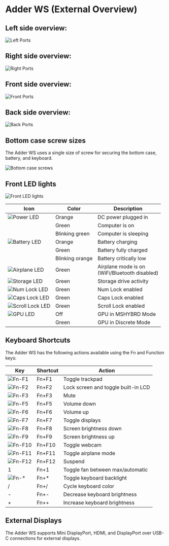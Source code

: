 # Adder WS (External Overview)

## Left side overview:

![Left Ports](./img/ports-left.png)

## Right side overview:

![Right Ports](./img/ports-right.png)

## Front side overview:

![Front Ports](./img/ports-front.png)

## Back side overview:

![Back Ports](./img/ports-back.png)

## Bottom case screw sizes

The Adder WS uses a single size of screw for securing the bottom case, battery, and keyboard.

![Bottom case screws](./img/screws.png)

## Front LED lights

![Front LED lights](./img/front-leds.png)

|Icon                                    |Color          |Description                                      |
|----------------------------------------|---------------|-------------------------------------------------|
|![Power LED](./img/led-power.png)       |Orange         |DC power plugged in                              |
|                                        |Green          |Computer is on                                   |
|                                        |Blinking green |Computer is sleeping                             |
|![Battery LED](./img/led-battery.png)   |Orange         |Battery charging                                 |
|                                        |Green          |Battery fully charged                            |
|                                        |Blinking orange|Battery critically low                           |
|![Airplane LED](./img/led-airplane.png) |Green          |Airplane mode is on<br/>(WiFi/Bluetooth disabled)|
|![Storage LED](./img/led-storage.png)   |Green          |Storage drive activity                           |
|![Num Lock LED](./img/led-numlock.png)  |Green          |Num Lock enabled                                 |
|![Caps Lock LED](./img/led-capslock.png)|Green          |Caps Lock enabled                                |
|![Scroll Lock LED](./img/led-scroll.png)|Green          |Scroll Lock enabled                              |
|![GPU LED](./img/led-gpu.png)           |Off            |GPU in MSHYBRD Mode                              |
|                                        |Green          |GPU in Discrete Mode                             |

## Keyboard Shortcuts

The Adder WS has the following actions available using the Fn and Function keys:

|Key                        |Shortcut|Action                             |
|---------------------------|--------|-----------------------------------|
|![Fn-F1](./img/fn-f1.png)  |Fn+F1   |Toggle trackpad                    |
|![Fn-F2](./img/fn-f2.png)  |Fn+F2   |Lock screen and toggle built-in LCD|
|![Fn-F3](./img/fn-f3.png)  |Fn+F3   |Mute                               |
|![Fn-F5](./img/fn-f5.png)  |Fn+F5   |Volume down                        |
|![Fn-F6](./img/fn-f6.png)  |Fn+F6   |Volume up                          |
|![Fn-F7](./img/fn-f7.png)  |Fn+F7   |Toggle displays                    |
|![Fn-F8](./img/fn-f8.png)  |Fn+F8   |Screen brightness down             |
|![Fn-F9](./img/fn-f9.png)  |Fn+F9   |Screen brightness up               |
|![Fn-F10](./img/fn-f10.png)|Fn+F10  |Toggle webcam                      |
|![Fn-F11](./img/fn-f11.png)|Fn+F11  |Toggle airplane mode               |
|![Fn-F12](./img/fn-f12.png)|Fn+F12  |Suspend                            |
|1                          |Fn+1    |Toggle fan between max/automatic   |
|![Fn-*](./img/fn-star.png) |Fn+*    |Toggle keyboard backlight          |
|/                          |Fn+/    |Cycle keyboard color               |
|-                          |Fn+-    |Decrease keyboard brightness       |
|+                          |Fn++    |Increase keyboard brightness       |

## External Displays
The Adder WS supports Mini DisplayPort, HDMI, and DisplayPort over USB-C connections for external displays.
